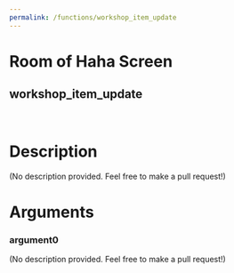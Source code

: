 ```yaml
---
permalink: /functions/workshop_item_update
---
```

# Room of Haha Screen  
## workshop_item_update  
&nbsp;  
# Description  
(No description provided. Feel free to make a pull request!) 
&nbsp;  
# Arguments
### argument0
(No description provided. Feel free to make a pull request!)
&nbsp;  



